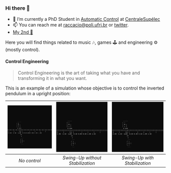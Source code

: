 ### Hi there 👋


- 🔭 I’m currently a PhD Student in [Automatic Control](https://en.wikipedia.org/wiki/Automation) at [CentraleSupélec](https://www.centralesupelec.fr/)
- 📫 You can reach me at raccacio@poli.ufrj.br or [twitter](https://twitter.com/oaccacio).
- [My 2nd 🧠](https://github.com/Accacio/hippokamp)

<!--
**Accacio/Accacio** is a ✨ _special_ ✨ repository because its `README.md` (this file) appears on your GitHub profile.

Here are some ideas to get you started:

- 🌱 I’m currently learning ...
- 👯 I’m looking to collaborate on ...
- 🤔 I’m looking for help with ...
- 💬 Ask me about ...
- 📫 How to reach me: ...
- 😄 Pronouns: ...
- ⚡ Fun fact: ...
-->

Here you will find things related to music 🎶, games 🕹️ and engineering ⚙️ (mostly control).
#### Control Engineering
> Control Engineering is the art of taking what you have and transforming it in what you want.

This is an example of a simulation whose objective is to control the inverted pendulum in a upright position:

| <a href="https://asciinema.org/a/375762" target="_blank"><img src="img/no_control.svg" width="300" title="click to watch" /></a> | <a href="https://asciinema.org/a/375763" target="_blank"><img src="img/no_control_swingup.svg" width="300" title="click to watch" /></a> | <a href="https://asciinema.org/a/375764" target="_blank"><img src="img/controlled.svg" width="300" title="click to watch" /></a> |
|:--:| :--: |:--: |
| *No control* | *Swing-Up without Stabilization* |  *Swing-Up with Stabilization* |
